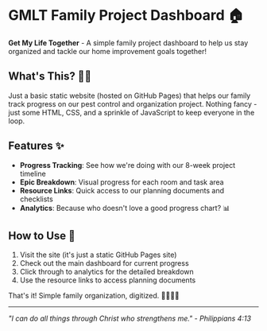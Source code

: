 # GMLT Family Project Dashboard 🏠

**Get My Life Together** - A simple family project dashboard to help us stay organized and tackle our home improvement goals together!

## What's This? 🤷‍♂️

Just a basic static website (hosted on GitHub Pages) that helps our family track progress on our pest control and organization project. Nothing fancy - just some HTML, CSS, and a sprinkle of JavaScript to keep everyone in the loop.

## Features ✨

- **Progress Tracking**: See how we're doing with our 8-week project timeline
- **Epic Breakdown**: Visual progress for each room and task area
- **Resource Links**: Quick access to our planning documents and checklists
- **Analytics**: Because who doesn't love a good progress chart? 📊

## How to Use 🚀

1. Visit the site (it's just a static GitHub Pages site)
2. Check out the main dashboard for current progress
3. Click through to analytics for the detailed breakdown
4. Use the resource links to access planning documents

That's it! Simple family organization, digitized. 👨‍👩‍👧‍👦

---

*"I can do all things through Christ who strengthens me." - Philippians 4:13*
